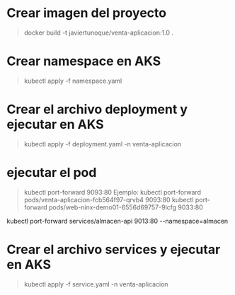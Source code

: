 # Crear imagen del proyecto
> docker build -t javiertunoque/venta-aplicacion:1.0 .

# Crear namespace en AKS
> kubectl apply -f namespace.yaml

# Crear el archivo deployment y ejecutar en AKS
> kubectl apply -f deployment.yaml -n venta-aplicacion

# ejecutar el pod
> kubectl port-forward <Nombre-POD> 9093:80
> Ejemplo:
> kubectl port-forward pods/venta-aplicacion-fcb564f97-qrvb4 9093:80
  kubectl port-forward pods/web-ninx-demo01-6556d69757-9lcfg 9033:80

kubectl port-forward services/almacen-api 9013:80 --namespace=almacen

# Crear el archivo services y ejecutar en AKS
> kubectl apply -f service.yaml -n venta-aplicacion
